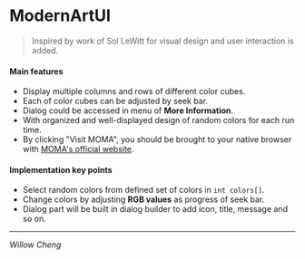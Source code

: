 ModernArtUI
===========

> Inspired by work of Sol LeWitt for visual design and user interaction is added.

#### Main features
- Display multiple columns and rows of different color cubes.
- Each of color cubes can be adjusted by seek bar.
- Dialog could be accessed in menu of **More Information**.
- With organized and well-displayed design of random colors for each run time.
- By clicking "Visit MOMA", you should be brought to your native browser with [MOMA's official website](www.moma.org).

#### Implementation key points
- Select random colors from defined set of colors in `int colors[]`.
- Change colors by adjusting **RGB values** as progress of seek bar.
- Dialog part will be built in dialog builder to add icon, title, message and so on.

----------------------------
*Willow Cheng*
